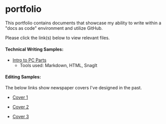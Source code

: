 # portfolio

This portfolio contains documents that showcase my ability to write within a "docs as code" environment and utilize GitHub.

Please click the link(s) below to view relevant files.

#### Technical Writing Samples:

* [Intro to PC Parts](pcpartsintro.md)
  * Tools used: Markdown, HTML, SnagIt

#### Editing Samples:
The below links show newspaper covers I've designed in the past.

* [Cover 1](editingsamples/TimStoverEditingSample1.pdf)

* [Cover 2](editingsamples/TimStoverEditingSample2.pdf)

* [Cover 3](editingsamples/TimStoverEditingSample3.pdf)
